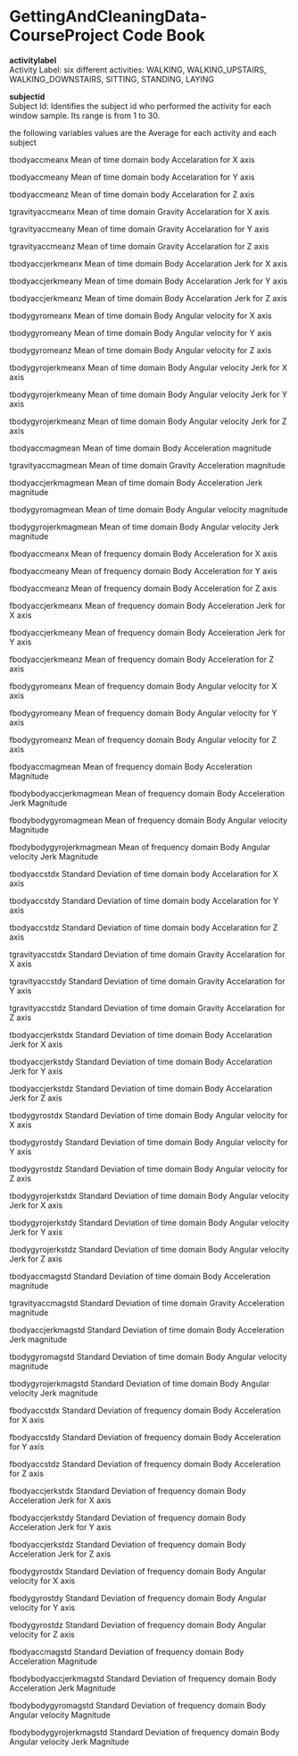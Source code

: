 GettingAndCleaningData-CourseProject Code Book
====================================

**activitylabel**  
	Activity Label: six different activities:
		WALKING, WALKING_UPSTAIRS, WALKING_DOWNSTAIRS, SITTING, STANDING, LAYING
		
**subjectid**  
	Subject Id: Identifies the subject id who performed the activity for each window sample. 
				Its range is from 1 to 30.

the following variables values are the Average for each activity and each subject
				
tbodyaccmeanx
	Mean of time domain body Accelaration for X axis

tbodyaccmeany
	Mean of time domain body Accelaration for Y axis

tbodyaccmeanz
	Mean of time domain body Accelaration for Z axis

tgravityaccmeanx
	Mean of time domain Gravity Accelaration for X axis

tgravityaccmeany
	Mean of time domain Gravity Accelaration for Y axis

tgravityaccmeanz
	Mean of time domain Gravity Accelaration for Z axis

tbodyaccjerkmeanx 
	Mean of time domain Body Accelaration Jerk for X axis

tbodyaccjerkmeany
	Mean of time domain Body Accelaration Jerk for Y axis
      
tbodyaccjerkmeanz
	Mean of time domain Body Accelaration Jerk for Z axis

tbodygyromeanx
	Mean of time domain Body Angular velocity for X axis

tbodygyromeany
	Mean of time domain Body Angular velocity for Y axis

tbodygyromeanz
	Mean of time domain Body Angular velocity for Z axis

tbodygyrojerkmeanx
	Mean of time domain Body Angular velocity Jerk for X axis

tbodygyrojerkmeany
	Mean of time domain Body Angular velocity Jerk for Y axis

tbodygyrojerkmeanz
	Mean of time domain Body Angular velocity Jerk for Z axis
	
tbodyaccmagmean
	Mean of time domain Body Acceleration magnitude

tgravityaccmagmean
	Mean of time domain Gravity Acceleration magnitude

tbodyaccjerkmagmean
	Mean of time domain Body Acceleration Jerk magnitude

tbodygyromagmean
	Mean of time domain Body Angular velocity magnitude

tbodygyrojerkmagmean
	Mean of time domain Body Angular velocity Jerk magnitude

fbodyaccmeanx
	Mean of frequency domain Body Acceleration for X axis

fbodyaccmeany
	Mean of frequency domain Body Acceleration for Y axis

fbodyaccmeanz
	Mean of frequency domain Body Acceleration for Z axis

fbodyaccjerkmeanx
	Mean of frequency domain Body Acceleration Jerk for X axis

fbodyaccjerkmeany
	Mean of frequency domain Body Acceleration Jerk for Y axis
	
fbodyaccjerkmeanz
	Mean of frequency domain Body Acceleration for Z axis

fbodygyromeanx
	Mean of frequency domain Body Angular velocity for X axis

fbodygyromeany
	Mean of frequency domain Body Angular velocity for Y axis

fbodygyromeanz
	Mean of frequency domain Body Angular velocity for Z axis

fbodyaccmagmean
	Mean of frequency domain Body Acceleration Magnitude

fbodybodyaccjerkmagmean
	Mean of frequency domain Body Acceleration Jerk Magnitude

fbodybodygyromagmean
	Mean of frequency domain Body Angular velocity Magnitude

fbodybodygyrojerkmagmean
	Mean of frequency domain Body Angular velocity Jerk Magnitude

tbodyaccstdx
	Standard Deviation of time domain body Accelaration for X axis
	
tbodyaccstdy
	Standard Deviation of time domain body Accelaration for Y axis
	
tbodyaccstdz
	Standard Deviation of time domain body Accelaration for Z axis

tgravityaccstdx
	Standard Deviation of time domain Gravity Accelaration for X axis
	
tgravityaccstdy
	Standard Deviation of time domain Gravity Accelaration for Y axis
	
tgravityaccstdz
	Standard Deviation of time domain Gravity Accelaration for Z axis
	
tbodyaccjerkstdx
	Standard Deviation of time domain Body Accelaration Jerk for X axis

tbodyaccjerkstdy
	Standard Deviation of time domain Body Accelaration Jerk for Y axis
	
tbodyaccjerkstdz
	Standard Deviation of time domain Body Accelaration Jerk for Z axis
	
tbodygyrostdx
	Standard Deviation of time domain Body Angular velocity for X axis
	
tbodygyrostdy
	Standard Deviation of time domain Body Angular velocity for Y axis

tbodygyrostdz
	Standard Deviation of time domain Body Angular velocity for Z axis
	
tbodygyrojerkstdx
	Standard Deviation of time domain Body Angular velocity Jerk for X axis
	
tbodygyrojerkstdy
	Standard Deviation of time domain Body Angular velocity Jerk for Y axis

tbodygyrojerkstdz
	Standard Deviation of time domain Body Angular velocity Jerk for Z axis
	
tbodyaccmagstd
	Standard Deviation of time domain Body Acceleration magnitude

tgravityaccmagstd
	Standard Deviation of time domain Gravity Acceleration magnitude
	
tbodyaccjerkmagstd
	Standard Deviation of time domain Body Acceleration Jerk magnitude
	
tbodygyromagstd
	Standard Deviation of time domain Body Angular velocity magnitude
	
tbodygyrojerkmagstd
	Standard Deviation of time domain Body Angular velocity Jerk magnitude
	
fbodyaccstdx
	Standard Deviation of frequency domain Body Acceleration for X axis
	
fbodyaccstdy
	Standard Deviation of frequency domain Body Acceleration for Y axis

fbodyaccstdz
	Standard Deviation of frequency domain Body Acceleration for Z axis
	
fbodyaccjerkstdx
	Standard Deviation of frequency domain Body Acceleration Jerk for X axis

fbodyaccjerkstdy
	Standard Deviation of frequency domain Body Acceleration Jerk for Y axis
	
fbodyaccjerkstdz
	Standard Deviation of frequency domain Body Acceleration Jerk for Z axis	
	
fbodygyrostdx
	Standard Deviation of frequency domain Body Angular velocity for X axis
	
fbodygyrostdy
	Standard Deviation of frequency domain Body Angular velocity for Y axis

fbodygyrostdz
	Standard Deviation of frequency domain Body Angular velocity for Z axis
	
fbodyaccmagstd
	Standard Deviation of frequency domain Body Acceleration Magnitude
	
fbodybodyaccjerkmagstd
	Standard Deviation of frequency domain Body Acceleration Jerk Magnitude
	
fbodybodygyromagstd
	Standard Deviation of frequency domain Body Angular velocity Magnitude
	
fbodybodygyrojerkmagstd	
	Standard Deviation of frequency domain Body Angular velocity Jerk Magnitude    
		
		